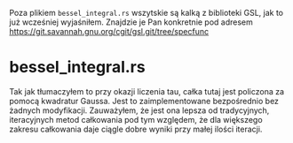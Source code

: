 Poza plikiem `bessel_integral.rs` wszytskie są kalką z
biblioteki GSL, jak to już wcześniej wyjaśniłem.
Znajdzie je Pan konkretnie pod adresem
https://git.savannah.gnu.org/cgit/gsl.git/tree/specfunc

# bessel_integral.rs
Tak jak tłumaczyłem to przy okazji liczenia tau, całka tutaj jest
policzona za pomocą kwadratur Gaussa. Jest to zaimplementowane bezpośrednio
bez żadnych modyfikacji.
Zauważyłem, że jest ona lepsza od tradycyjnych, iteracyjnych metod całkowania
pod tym względem, że dla większego zakresu całkowania daje ciągle dobre
wyniki przy małej ilości iteracji.
